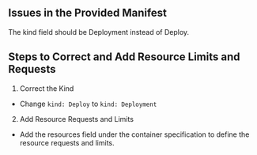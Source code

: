 ## Issues in the Provided Manifest

The kind field should be Deployment instead of Deploy.

## Steps to Correct and Add Resource Limits and Requests

1. Correct the Kind
 - Change `kind: Deploy` to `kind: Deployment`
2. Add Resource Requests and Limits
 - Add the resources field under the container specification to define the resource requests and limits.

